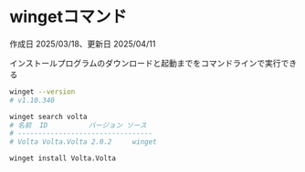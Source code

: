 # wingetコマンド

作成日 2025/03/18、更新日 2025/04/11

インストールプログラムのダウンロードと起動までをコマンドラインで実行できる

```bash
winget --version
# v1.10.340

winget search volta
# 名前  ID          バージョン ソース
# ---------------------------------
# Volta Volta.Volta 2.0.2     winget

winget install Volta.Volta
```
